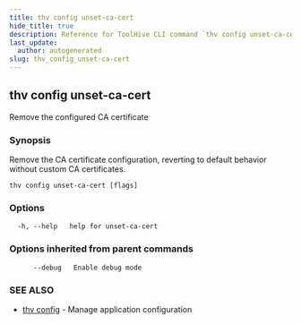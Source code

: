 ```yaml
---
title: thv config unset-ca-cert
hide_title: true
description: Reference for ToolHive CLI command `thv config unset-ca-cert`
last_update:
  author: autogenerated
slug: thv_config_unset-ca-cert
---
```


## thv config unset-ca-cert

Remove the configured CA certificate

### Synopsis

Remove the CA certificate configuration, reverting to default behavior without custom CA certificates.

```
thv config unset-ca-cert [flags]
```

### Options

```
  -h, --help   help for unset-ca-cert
```

### Options inherited from parent commands

```
      --debug   Enable debug mode
```

### SEE ALSO

* [thv config](thv_config.md)	 - Manage application configuration

